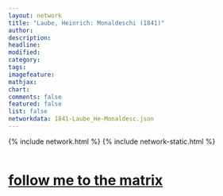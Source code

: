 ```yaml
---
layout: network
title: "Laube, Heinrich: Monaldeschi (1841)"
author:
description:
headline:
modified:
category:
tags: 
imagefeature: 
mathjax: 
chart: 
comments: false
featured: false
list: false
networkdata: 1841-Laube_He-Monaldesc.json
---
```

{% include network.html %}
{% include network-static.html %}
<div class="row">
  <div class="small-5 small-centered columns"><a href="/matrix254"><h1>follow me to the matrix</h1></a>
</div>
</div>
